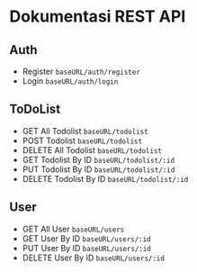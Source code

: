 # Dokumentasi REST API
## Auth
- Register `baseURL/auth/register` 
- Login `baseURL/auth/login`
## ToDoList
- GET All Todolist `baseURL/todolist`
- POST Todolist `baseURL/todolist`
- DELETE All Todolist `baseURL/todolist`
- GET Todolist By ID `baseURL/todolist/:id`
- PUT Todolist By ID `baseURL/todolist/:id`
- DELETE Todolist By ID `baseURL/todolist/:id`
## User
- GET All User `baseURL/users`
- GET User By ID `baseURL/users/:id`
- PUT User By ID `baseURL/users/:id`
- DELETE User By ID `baseURL/users/:id`
